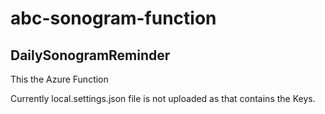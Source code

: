 # abc-sonogram-function

## DailySonogramReminder
This the Azure Function

Currently local.settings.json file is not uploaded as that contains the Keys.